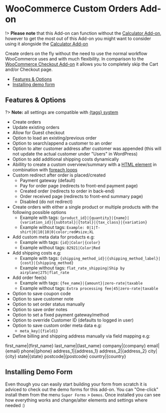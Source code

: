 # WooCommerce Custom Orders Add-on

!> **Please note** that this Add-on can function without the [Calculator Add-on](calculator-add-on), however to get the most out of this Add-on you might want to consider using it alongside the [Calculator Add-on](calculator-add-on)

Create orders on the fly without the need to use the normal workflow WooCommerce uses and with much flexibility. In comparison to the [WooCommerce Checkout Add-on](woocommerce-checkout-add-on) it allows you to completely skip the Cart and/or Checkout page.

* [Features & Options](#features-options)
* [Installing demo form](#installing-demo-form)

## Features & Options

?> **Note:** all settings are compatible with [{tags} system](tags-system)

* Create orders
* Update existing orders
* Allow for Guest checkout
* Option to load an existing/previous order
* Option to search/append a customer to an order
* Option to alter customer address after customer was appended (this will not update the actual customer under "Users" in WordPress)
* Option to add additional shipping costs dynamically
* Abillity to create a custom overview/summary with a [HTML element](html) in combination with [foreach loops](email-foreach-loops)
* Custom redirect after order is placed/created
  * Payment gateway (default)
  * Pay for order page (redirects to front-end payment page)
  * Created order (redirects to order in back-end)
  * Order received page (redirects to front-end summary page)
  * Disabled (do not redirect)
* Create orders with either a single product or multiple products with the following possible options
  * Example with tags: `{product_id}|{quantity}|{name}|{variation_id}|{subtotal}|{total}|{tax_class}|{variation}`
  * Example without tags: `Example: 0|1|T-shirt|0|10|10|0|color;red#size;XL`
* Add custom meta data for products e.g:
  * Example with tags: `{id}|Color|{color}`
  * Example without tags: `82921|Color|Red`
* Add shipping costs e.g:
  * Example with tags: `{shipping_method_id}|{shipping_method_label}|{cost}|{shipping_method}`
  * Example without tags: `flat_rate_shipping|Ship by airplane|275|flat_rate`
* Add order fee(s)
  * Example with tags: `{fee_name}|{amount}|zero-rate|taxable`
  * Example without tags: `Extra processing fee|45|zero-rate|taxable`
* Option to save coupon code
* Option to save customer note
* Option to set order status manually
* Option to save order notes
* Option to set a fixed payment gateway/method
* Option to override Customer ID (defaults to logged in user)
* Option to save custom order meta data e.g:
  * `meta_key|{field1}`
* Define billing and shipping address manually via field mapping e.g:

 first_name|{first_name}
 last_name|{last_name}
 company|{company}
 email|{email}
 phone|{phone}
 address_1|{address_1}
 address_2|{address_2}
 city|{city}
 state|{state}
 postcode|{postcode}
 country|{country}

## Installing Demo Form

Even though you can easily start building your form from scratch it is adviced to check out the demo forms for this add-on.
You can "One-click" install them from the menu `Super Forms` > `Demos`.
Once installed you can see how everything works and change/alter elements and settings where needed :)
